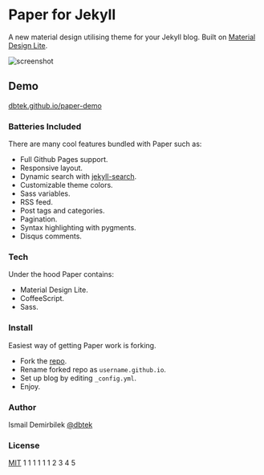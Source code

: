 # Paper for Jekyll
A new material design utilising theme for your Jekyll blog. Built on [Material Design Lite](http://www.getmdl.io/).

![screenshot](assets/screenshots/mockup.jpg)

## Demo
 [dbtek.github.io/paper-demo](http://dbtek.github.io/paper-demo)

### Batteries Included
There are many cool features bundled with Paper such as:

- Full Github Pages support.
- Responsive layout.
- Dynamic search with [jekyll-search](https://github.com/christian-fei/Simple-Jekyll-Search/).
- Customizable theme colors.
- Sass variables.
- RSS feed.
- Post tags and categories.
- Pagination.
- Syntax highlighting with pygments.
- Disqus comments.

### Tech
Under the hood Paper contains:  
- Material Design Lite.
- CoffeeScript.
- Sass.

### Install
Easiest way of getting Paper work is forking.

- Fork the [repo](https://github.com/dbtek/paper).
- Rename forked repo as `username.github.io`.
- Set up blog by editing `_config.yml`.
- Enjoy.

### Author
Ismail Demirbilek
[@dbtek](https://twitter.com/dbtek)

### License
[MIT](http://opensource.org/licenses/MIT)
1
1
1
1
1
1
2
3
4
5
